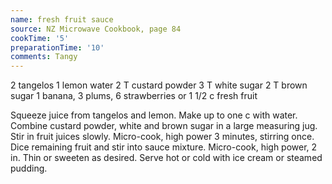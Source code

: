 ```yaml
---
name: fresh fruit sauce
source: NZ Microwave Cookbook, page 84
cookTime: '5'
preparationTime: '10'
comments: Tangy
---
```


2 tangelos
1 lemon
water
2 T custard powder
3 T white sugar
2 T brown sugar
1 banana, 3 plums, 6 strawberries or 1 1/2 c fresh fruit

Squeeze juice from tangelos and lemon.  Make up to one c with water.  Combine custard powder, white and brown sugar in a large measuring jug.  Stir in fruit juices slowly.  Micro-cook, high power 3 minutes, stirring once.  Dice remaining fruit and stir into sauce mixture. Micro-cook, high power, 2 in.  Thin or sweeten as desired.  Serve hot or cold with ice cream or steamed pudding.

